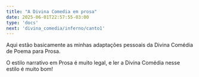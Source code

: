 ```yaml
---
title: "A Divina Comedia em prosa"
date: 2025-06-01T22:57:55-03:00
type: 'docs'
next: 'divina_comedia/inferno/canto1'
---
```


Aqui estão basicamente as minhas adaptações pessoais da Divina Comédia de Poema para Prosa.

O estilo narrativo em Prosa é muito legal, e ler a Divina Comédia nesse estilo é muito bom! 
